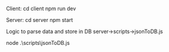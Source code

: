 Client:
cd client
npm run dev

Server:
cd server
npm start


Logic to parse data and store in DB
server->scripts->jsonToDB.js

node .\scripts\jsonToDB.js




